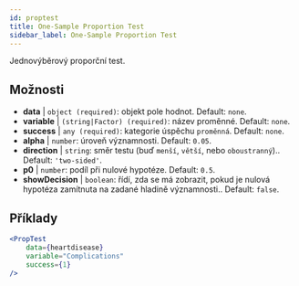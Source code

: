 ```yaml
---
id: proptest
title: One-Sample Proportion Test
sidebar_label: One-Sample Proportion Test
---
```


Jednovýběrový proporční test.

## Možnosti

* __data__ | `object (required)`: objekt pole hodnot. Default: `none`.
* __variable__ | `(string|Factor) (required)`: název proměnné. Default: `none`.
* __success__ | `any (required)`: kategorie úspěchu `proměnná`. Default: `none`.
* __alpha__ | `number`: úroveň významnosti. Default: `0.05`.
* __direction__ | `string`: směr testu (buď `menší`, `větší`, nebo `oboustranný`).. Default: `'two-sided'`.
* __p0__ | `number`: podíl při nulové hypotéze. Default: `0.5`.
* __showDecision__ | `boolean`: řídí, zda se má zobrazit, pokud je nulová hypotéza zamítnuta na zadané hladině významnosti.. Default: `false`.


## Příklady

```jsx live
<PropTest
    data={heartdisease} 
    variable="Complications"
    success={1}
/>
```
